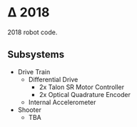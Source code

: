 # Δ 2018
2018 robot code.

## Subsystems
- Drive Train
  - Differential Drive
    - 2x Talon SR Motor Controller
    - 2x Optical Quadrature Encoder
  - Internal Accelerometer
- Shooter
  - TBA
